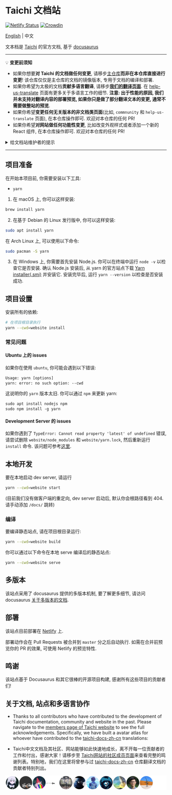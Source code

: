 # Taichi 文档站

[![Netlify Status](https://api.netlify.com/api/v1/badges/6825e411-c5f7-4148-ab43-023663f41b6a/deploy-status)](https://app.netlify.com/sites/docs-taichi-graphics/deploys)
[![Crowdin](https://badges.crowdin.net/taichi-programming-language/localized.svg)](https://crowdin.com/project/taichi-programming-language)

[English]:./README.md
[中文]:./README-zh_CN.md

[English] | 中文

文本档是 [Taichi](https://taichi.graphics) 的官方文档, 基于 [docusaurus](https://docusaurus.io/)

---

💡 **变更前须知**

- 如果你想要**对 Taichi 的文档做任何变更**, 请移步[主仓库](https://github.com/taichi-dev/taichi/tree/master/docs)**而非在本仓库直接进行变更**! 该仓库仅仅是主仓库的文档的镜像版本, 专用于文档的编译和部署.
- 如果你希望为太极的文档**贡献多语言翻译**, 请移步[**我们的翻译页面**](https://translate.taichi.graphics). 在 [help-us-translate](https://docs.taichi.graphics/help-us-translate) 页面有更多关于多语言工作的细节. **注意: 出于性能的原因, 我们并未支持对翻译内容的部署预览, 如果你只是做了部分翻译文本的变更, 通常不需要做整站的预览**.
- 如果你希望**变更任何无关版本的非文档类页面**(比如, `commnunity` 和 `help-us-translate` 页面), 在本仓库操作即可. 欢迎对本仓库的任何 PR!
- 如果你希望**对网站做任何功能性变更**, 比如改变外观样式或者添加一个新的 React 组件, 在本仓库操作即可. 欢迎对本仓库的任何 PR!

<details>
  <summary>给文档站维护者的提示</summary>

  我们遵循本文档对应的 [docusaurus 指南](https://docusaurus.io/docs/i18n/crowdin#crowdin-tutorial)进行翻译工作. 请阅读这份指南以了解技术细节.

  如果你希望单独在本地为某个具体的多语言项启用开发服务环境, 在命令后添加 `--locale TARGET_LOCALE` 即可, 比如, 为 `zh-Hans` 启动服务环境的命令:

  ```bash
  yarn --cwd=website start --locale zh-Hans
  ```

  要预览翻译后的网站效果, 可执行

  ```bash
  yarn --cwd=website run crowdin download
  ```

  以下载经过**通过审核**的的翻译项到你本地, 并执行上文的 `start` 命令, 在本地预览你关心的多语言项.

  注意, 你可能需要在本地设置相应的环境变量 `CROWDIN_TOKEN`. 如果你有对应的权限, 可以从 Crowdin 的设置页生成 token.

  为了适配源文件可能的重构, 你需要不定期地检查或重构 Crowdin 上的文件结构. 更多细节请参考[这里](https://docusaurus.io/docs/i18n/crowdin#maintaining-your-site).
</details>

---

## 项目准备

在开始本项目前, 你需要安装以下工具:

- `yarn`

1. 在 macOS 上, 你可以这样安装:

```bash
brew install yarn
```

2. 在基于 Debian 的 Linux 发行版中, 你可以这样安装:

```bash
sudo apt install yarn
```

在 Arch Linux 上, 可以使用以下命令:

```bash
sudo pacman -S yarn
```

3. 在 Windows 上, 你需要首先安装 Node.js. 你可以在终端中运行 `node -v` 以检查它是否安装. 确认 Node.js 安装后, 从 yarn 的官方站点下载 [Yarn installer(.smi)](https://classic.yarnpkg.com/en/docs/install#windows-stable) 并安装它. 安装完毕后, 运行 `yarn --version` 以检查是否安装成功.

## 项目设置

安装所有的依赖:

```bash
# 在项目根目录执行
yarn --cwd=website install
```

### 常见问题

#### Ubuntu 上的 issues

如果你在使用 `ubuntu`, 你可能会遇到以下错误:

```
Usage: yarn [options]
yarn: error: no such option: --cwd
```

这说明你的 `yarn` 版本太旧. 你可以通过 `npm` 来更新 yarn:

```
sudo apt install nodejs npm
sudo npm install -g yarn
```

#### Development Server 的 issues

如果你遇到了 `TypeError: Cannot read property 'latest' of undefined` 错误, 请尝试删除 `website/node_modules` 和 `website/yarn.lock`, 然后重新运行 `install` 命令. 该问题可参考[这里](https://github.com/facebook/docusaurus/issues/5106).

## 本地开发

要在本地启动 dev server, 请运行

```bash
yarn --cwd=website start
```

(目前我们没有做客户端的重定向, dev server 启动后, 默认你会根路径看到 404. 请手动添加 `/docs/` 跳转)

### 编译

要编译静态站点, 请在项目根目录运行:

```bash
yarn --cwd=website build
```

你可以通过以下命令在本地 serve 编译后的静态站点:

```bash
yarn --cwd=website serve
```

## 多版本

该站点采用了 docusaurus 提供的多版本机制, 要了解更多细节, 请访问 docusaurus [关于多版本的文档](https://docusaurus.io/docs/versioning).

## 部署

该站点目前部署在 [Netlify](netlify.com) 上.

部署动作会在 Pull Requests 被合并到 `master` 分之后自动执行. 如需在合并前预览你的 PR 的效果, 可使用 Netlify 的预览特性.

## 鸣谢

该站点基于 Docusaurus 和其它很棒的开源项目构建, 感谢所有这些项目的贡献者们!

## 关于文档, 站点和多语言协作

- Thanks to all contributors who have contributed to the development of Taichi documentation, community and website in the past. Please navigate to the [members page of Taichi website](https://docs.taichi.graphics/community/members) to see the full acknowledgements.
Specifically, we have built a avatar atlas for whoever have contributed to the [taichi-docs-zh-cn](https://github.com/taichi-dev/taichi-docs-zh-cn) translations:

- Taichi中文文档及其社区、网站能够如此快速地成长，离不开每一位贡献者的工作和付出，感谢大家！请移步至 [Taichi网站的社区成员页面](https://taichi.graphics/community/members.html#simplified-chinese-documentation-contributors)来查看完整的鸣谢列表。特别地，我们在这里将曾参与过 [taichi-docs-zh-cn](https://github.com/taichi-dev/taichi-docs-zh-cn) 仓库翻译文档的贡献者特别列出。

![contributors](./assets/contributors_taichi-dev_taichi-docs-zh-cn_12.svg)
